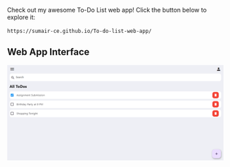 Check out my awesome To-Do List web app! Click the button below to explore it:

`https://sumair-ce.github.io/To-do-list-web-app/`

## Web App Interface
![Web App Interface](https://raw.githubusercontent.com/sumair-ce/To-do-list-web-app/main/Web%20Demo%20Image.png)
